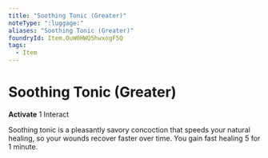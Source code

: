 ```yaml
---
title: "Soothing Tonic (Greater)"
noteType: ":luggage:"
aliases: "Soothing Tonic (Greater)"
foundryId: Item.OuW0HWQ5hwxogF5Q
tags:
  - Item
---
```


# Soothing Tonic (Greater)

**Activate** 1 Interact

Soothing tonic is a pleasantly savory concoction that speeds your natural healing, so your wounds recover faster over time. You gain fast healing 5 for 1 minute.



